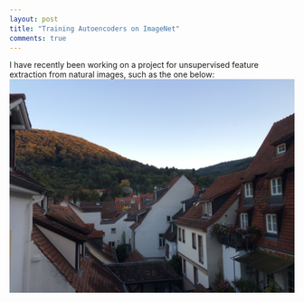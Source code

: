 ```yaml
---
layout: post
title: "Training Autoencoders on ImageNet"
comments: true
---
```


I have recently been working on a project for unsupervised feature extraction from natural images, such as the one below:
![alt tag](https://github.com/siavashk/siavashk.github.io/blob/master/assets/heidelberg.jpg)
